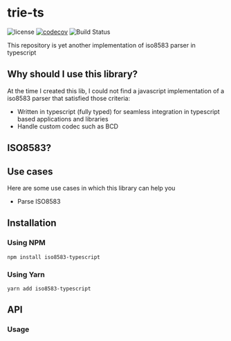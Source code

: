 # trie-ts

![license](https://img.shields.io/github/license/MollardMichael/iso8583-typescript.svg)
[![codecov](https://codecov.io/gh/MollardMichael/iso8583-typescript/branch/master/graph/badge.svg?token=OI6LKGG1R7)](https://codecov.io/gh/MollardMichael/iso8583-typescript)
![Build Status](https://github.com/MollardMichael/iso8583-typescript/actions/workflows/push.yml/badge.svg)

This repository is yet another implementation of iso8583 parser in typescript

## Why should I use this library?

At the time I created this lib, I could not find a javascript implementation of a iso8583 parser that satisfied those criteria:

- Written in typescript (fully typed) for seamless integration in typescript based applications and libraries
- Handle custom codec such as BCD

## ISO8583?

## Use cases

Here are some use cases in which this library can help you

- Parse ISO8583

## Installation

### Using NPM

```shell
npm install iso8583-typescript
```

### Using Yarn

```shell
yarn add iso8583-typescript
```

## API

### Usage
